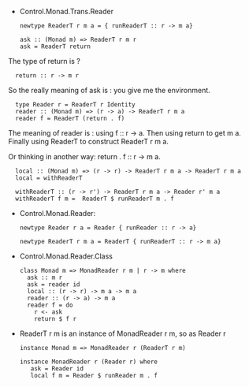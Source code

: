 * Control.Monad.Trans.Reader

      newtype ReaderT r m a = { runReaderT :: r -> m a}

      ask :: (Monad m) => ReaderT r m r
      ask = ReaderT return


 The type of return is ?

      return :: r -> m r

 So the really meaning of ask is : you give me the environment.

      type Reader r = ReaderT r Identity
      reader :: (Monad m) => (r -> a) -> ReaderT r m a
      reader f = ReaderT (return . f)

The meaning of reader is : using  f :: r -> a. Then using return to get m a. Finally using ReaderT to construct ReaderT r m a.

Or thinking in another way: return . f :: r -> m a.

      local :: (Monad m) => (r -> r) -> ReaderT r m a -> ReaderT r m a
      local = withReaderT

      withReaderT :: (r -> r') -> ReaderT r m a -> Reader r' m a
      withReaderT f m =  ReaderT $ runReaderT m . f


* Control.Monad.Reader:

      newtype Reader r a = Reader { runReader :: r -> a}

      newtype ReaderT r m a = ReaderT { runReaderT :: r -> m a}


* Control.Monad.Reader.Class

      class Monad m => MonadReader r m | r -> m where
        ask :: m r
        ask = reader id
        local :: (r -> r) -> m a -> m a
        reader :: (r -> a) -> m a
        reader f = do
          r <- ask
          return $ f r




* ReaderT r m is an instance of MonadReader r m, so as Reader r

      instance Monad m => MonadReader r (ReaderT r m)

      instance MonadReader r (Reader r) where
         ask = Reader id
         local f m = Reader $ runReader m . f
